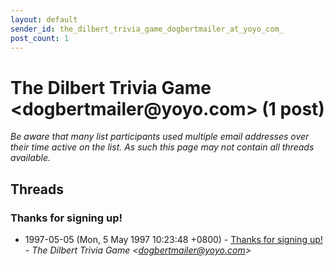 ```yaml
---
layout: default
sender_id: the_dilbert_trivia_game_dogbertmailer_at_yoyo_com_
post_count: 1
---
```


# The Dilbert Trivia Game <dogbertmailer<span>@</span>yoyo.com> (1 post)

_Be aware that many list participants used multiple email addresses over their time active on the list. As such this page may not contain all threads available._

## Threads

### Thanks for signing up!
+ 1997-05-05 (Mon, 5 May 1997 10:23:48 +0800) - [Thanks for signing up!](/archive/1997/05/a037d3e06ba4b850abd9a38265357fa700861e1b66e9d7b18d7c530396d83fb7) - _The Dilbert Trivia Game \<dogbertmailer@yoyo.com\>_


